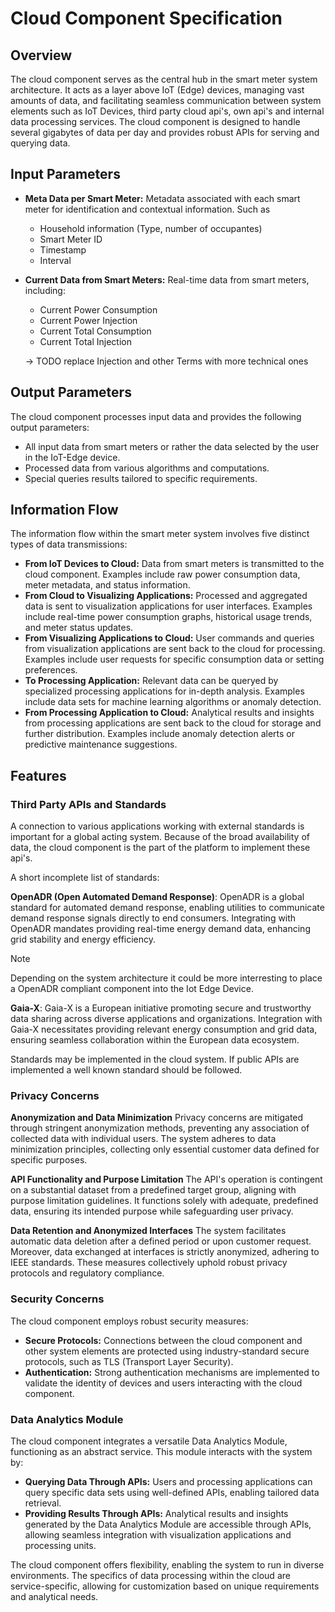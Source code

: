 # Cloud Component Specification

## Overview

The cloud component serves as the central hub in the smart meter system architecture. It acts as a layer above IoT (Edge) devices, managing vast amounts of data, and facilitating seamless communication between system elements such as IoT Devices, third party cloud api's, own api's and internal data processing services. The cloud component is designed to handle several gigabytes of data per day and provides robust APIs for serving and querying data.

## Input Parameters

- **Meta Data per Smart Meter:** Metadata associated with each smart meter for identification and contextual information. Such as
  - Household information (Type, number of occupantes)
  - Smart Meter ID
  - Timestamp
  - Interval
- **Current Data from Smart Meters:** Real-time data from smart meters, including:
  - Current Power Consumption
  - Current Power Injection
  - Current Total Consumption
  - Current Total Injection

  -> TODO replace Injection and other Terms with more technical ones

## Output Parameters

The cloud component processes input data and provides the following output parameters:

- All input data from smart meters or rather the data selected by the user in the IoT-Edge device.
- Processed data from various algorithms and computations.
- Special queries results tailored to specific requirements.

## Information Flow

The information flow within the smart meter system involves five distinct types of data transmissions:

- **From IoT Devices to Cloud:** Data from smart meters is transmitted to the cloud component. Examples include raw power consumption data, meter metadata, and status information.
- **From Cloud to Visualizing Applications:** Processed and aggregated data is sent to visualization applications for user interfaces. Examples include real-time power consumption graphs, historical usage trends, and meter status updates.
- **From Visualizing Applications to Cloud:** User commands and queries from visualization applications are sent back to the cloud for processing. Examples include user requests for specific consumption data or setting preferences.
- **To Processing Application:** Relevant data can be queryed by specialized processing applications for in-depth analysis. Examples include data sets for machine learning algorithms or anomaly detection.
- **From Processing Application to Cloud:** Analytical results and insights from processing applications are sent back to the cloud for storage and further distribution. Examples include anomaly detection alerts or predictive maintenance suggestions.

## Features

### Third Party APIs and Standards

A connection to various applications working with external standards is important for a global acting system. Because of the broad availability of data, the cloud component is the part of the platform to implement these api's. 

A short incomplete list of standards:

**OpenADR (Open Automated Demand Response)**: OpenADR is a global standard for automated demand response, enabling utilities to communicate demand response signals directly to end consumers. Integrating with OpenADR mandates providing real-time energy demand data, enhancing grid stability and energy efficiency.

> [!NOTE]
> Depending on the system architecture it could be more interresting to place a OpenADR compliant component into the Iot Edge Device.

**Gaia-X**: Gaia-X is a European initiative promoting secure and trustworthy data sharing across diverse applications and organizations. Integration with Gaia-X necessitates providing relevant energy consumption and grid data, ensuring seamless collaboration within the European data ecosystem.

Standards may be implemented in the cloud system. If public APIs are implemented a well known standard should be followed.

### Privacy Concerns

**Anonymization and Data Minimization**
Privacy concerns are mitigated through stringent anonymization methods, preventing any association of collected data with individual users. The system adheres to data minimization principles, collecting only essential customer data defined for specific purposes.

**API Functionality and Purpose Limitation**
The API's operation is contingent on a substantial dataset from a predefined target group, aligning with purpose limitation guidelines. It functions solely with adequate, predefined data, ensuring its intended purpose while safeguarding user privacy.

**Data Retention and Anonymized Interfaces**
The system facilitates automatic data deletion after a defined period or upon customer request. Moreover, data exchanged at interfaces is strictly anonymized, adhering to IEEE standards. These measures collectively uphold robust privacy protocols and regulatory compliance.


### Security Concerns

The cloud component employs robust security measures:

- **Secure Protocols:** Connections between the cloud component and other system elements are protected using industry-standard secure protocols, such as TLS (Transport Layer Security).
- **Authentication:** Strong authentication mechanisms are implemented to validate the identity of devices and users interacting with the cloud component.

### Data Analytics Module

The cloud component integrates a versatile Data Analytics Module, functioning as an abstract service. This module interacts with the system by:

- **Querying Data Through APIs:** Users and processing applications can query specific data sets using well-defined APIs, enabling tailored data retrieval.
- **Providing Results Through APIs:** Analytical results and insights generated by the Data Analytics Module are accessible through APIs, allowing seamless integration with visualization applications and processing units.

The cloud component offers flexibility, enabling the system to run in diverse environments. The specifics of data processing within the cloud are service-specific, allowing for customization based on unique requirements and analytical needs.
